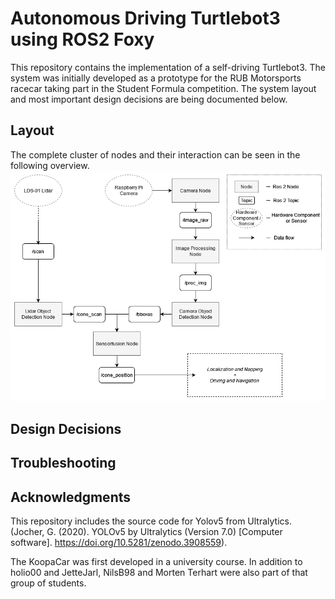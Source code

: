 # Autonomous Driving Turtlebot3 using ROS2 Foxy
This repository contains the implementation of a self-driving Turtlebot3. The system was initially developed as a prototype for the RUB Motorsports racecar taking part in the Student Formula competition. The system layout and most important design decisions are being documented below.

## Layout
The complete cluster of nodes and their interaction can be seen in the following overview. 
![Complete_ROS](images/SystemArchitecture.drawio(1).drawio.png)


## Design Decisions


## Troubleshooting


## Acknowledgments
This repository includes the source code for Yolov5 from Ultralytics. (Jocher, G. (2020). YOLOv5 by Ultralytics (Version 7.0) [Computer software]. https://doi.org/10.5281/zenodo.3908559). 

The KoopaCar was first developed in a university course. In addition to holio00 and JetteJarl, NilsB98 and Morten Terhart were also part of that group of students.
